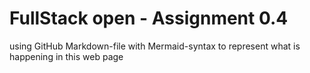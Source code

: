 # FullStack open - Assignment 0.4

using GitHub Markdown-file with Mermaid-syntax to represent what is happening in this web page [](https://studies.cs.helsinki.fi/exampleapp/notes)